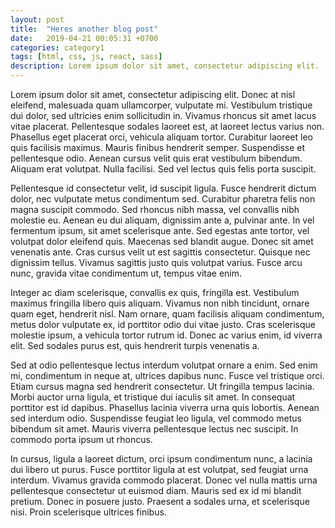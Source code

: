 ```yaml
---
layout: post
title:  "Heres another blog post"
date:   2019-04-21 00:05:31 +0700
categories: category1
tags: [html, css, js, react, sass]
description: Lorem ipsum dolor sit amet, consectetur adipiscing elit.
---
```


Lorem ipsum dolor sit amet, consectetur adipiscing elit. Donec at nisl eleifend, malesuada quam ullamcorper, vulputate mi. Vestibulum tristique dui dolor, sed ultricies enim sollicitudin in. Vivamus rhoncus sit amet lacus vitae placerat. Pellentesque sodales laoreet est, at laoreet lectus varius non. Phasellus eget placerat orci, vehicula aliquam tortor. Curabitur laoreet leo quis facilisis maximus. Mauris finibus hendrerit semper. Suspendisse et pellentesque odio. Aenean cursus velit quis erat vestibulum bibendum. Aliquam erat volutpat. Nulla facilisi. Sed vel lectus quis felis porta suscipit.

Pellentesque id consectetur velit, id suscipit ligula. Fusce hendrerit dictum dolor, nec vulputate metus condimentum sed. Curabitur pharetra felis non magna suscipit commodo. Sed rhoncus nibh massa, vel convallis nibh molestie eu. Aenean eu dui aliquam, dignissim ante a, pulvinar ante. In vel fermentum ipsum, sit amet scelerisque ante. Sed egestas ante tortor, vel volutpat dolor eleifend quis. Maecenas sed blandit augue. Donec sit amet venenatis ante. Cras cursus velit ut est sagittis consectetur. Quisque nec dignissim tellus. Vivamus sagittis justo quis volutpat varius. Fusce arcu nunc, gravida vitae condimentum ut, tempus vitae enim.

Integer ac diam scelerisque, convallis ex quis, fringilla est. Vestibulum maximus fringilla libero quis aliquam. Vivamus non nibh tincidunt, ornare quam eget, hendrerit nisl. Nam ornare, quam facilisis aliquam condimentum, metus dolor vulputate ex, id porttitor odio dui vitae justo. Cras scelerisque molestie ipsum, a vehicula tortor rutrum id. Donec ac varius enim, id viverra elit. Sed sodales purus est, quis hendrerit turpis venenatis a.

Sed at odio pellentesque lectus interdum volutpat ornare a enim. Sed enim mi, condimentum in neque at, ultrices dapibus nunc. Fusce vel tristique orci. Etiam cursus magna sed hendrerit consectetur. Ut fringilla tempus lacinia. Morbi auctor urna ligula, et tristique dui iaculis sit amet. In consequat porttitor est id dapibus. Phasellus lacinia viverra urna quis lobortis. Aenean sed interdum odio. Suspendisse feugiat leo ligula, vel commodo metus bibendum sit amet. Mauris viverra pellentesque lectus nec suscipit. In commodo porta ipsum ut rhoncus.

In cursus, ligula a laoreet dictum, orci ipsum condimentum nunc, a lacinia dui libero ut purus. Fusce porttitor ligula at est volutpat, sed feugiat urna interdum. Vivamus gravida commodo placerat. Donec vel nulla mattis urna pellentesque consectetur ut euismod diam. Mauris sed ex id mi blandit pretium. Donec in posuere justo. Praesent a sodales urna, et scelerisque nisi. Proin scelerisque ultrices finibus.
